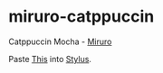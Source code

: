# miruro-catppuccin
Catppuccin Mocha - [Miruro](https://www.miruro.com/)

Paste [This](https://github.com/crnobog69/miruro-catppuccin/blob/main/miruro.css) into [Stylus](https://github.com/openstyles/stylus).
